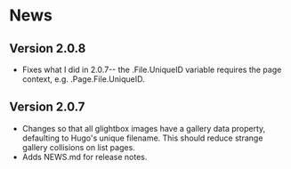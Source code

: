 # News

## Version 2.0.8
* Fixes what I did in 2.0.7-- the .File.UniqueID variable requires the page context, e.g. .Page.File.UniqueID.

## Version 2.0.7

* Changes so that all glightbox images have a gallery data property, defaulting to Hugo's unique filename. This should reduce strange gallery collisions on list pages.
* Adds NEWS.md for release notes.
